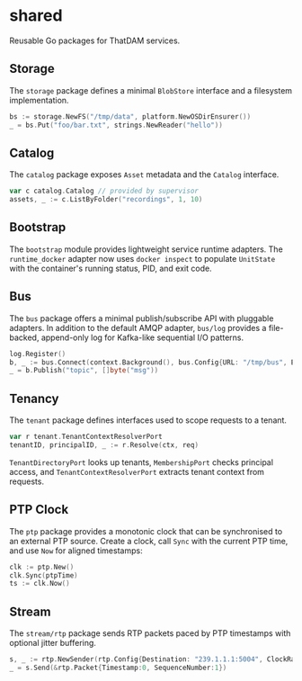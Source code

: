 # shared

Reusable Go packages for ThatDAM services.

## Storage

The `storage` package defines a minimal `BlobStore` interface and a filesystem
implementation.

```go
bs := storage.NewFS("/tmp/data", platform.NewOSDirEnsurer())
_ = bs.Put("foo/bar.txt", strings.NewReader("hello"))
```

## Catalog

The `catalog` package exposes `Asset` metadata and the `Catalog` interface.

```go
var c catalog.Catalog // provided by supervisor
assets, _ := c.ListByFolder("recordings", 1, 10)
```

## Bootstrap

The `bootstrap` module provides lightweight service runtime adapters. The
`runtime_docker` adapter now uses `docker inspect` to populate `UnitState` with
the container's running status, PID, and exit code.

## Bus

The `bus` package offers a minimal publish/subscribe API with pluggable
adapters. In addition to the default AMQP adapter, `bus/log` provides a
file-backed, append-only log for Kafka-like sequential I/O patterns.

```go
log.Register()
b, _ := bus.Connect(context.Background(), bus.Config{URL: "/tmp/bus", Exchange: "events"})
_ = b.Publish("topic", []byte("msg"))
```
## Tenancy

The `tenant` package defines interfaces used to scope requests to a tenant.

```go
var r tenant.TenantContextResolverPort
tenantID, principalID, _ := r.Resolve(ctx, req)
```

`TenantDirectoryPort` looks up tenants, `MembershipPort` checks principal access,
and `TenantContextResolverPort` extracts tenant context from requests.

## PTP Clock

The `ptp` package provides a monotonic clock that can be synchronised to an
external PTP source. Create a clock, call `Sync` with the current PTP time, and
use `Now` for aligned timestamps:

```go
clk := ptp.New()
clk.Sync(ptpTime)
ts := clk.Now()
```

## Stream

The `stream/rtp` package sends RTP packets paced by PTP timestamps with optional jitter buffering.

```go
s, _ := rtp.NewSender(rtp.Config{Destination: "239.1.1.1:5004", ClockRate: 90000})
_ = s.Send(&rtp.Packet{Timestamp:0, SequenceNumber:1})
```

